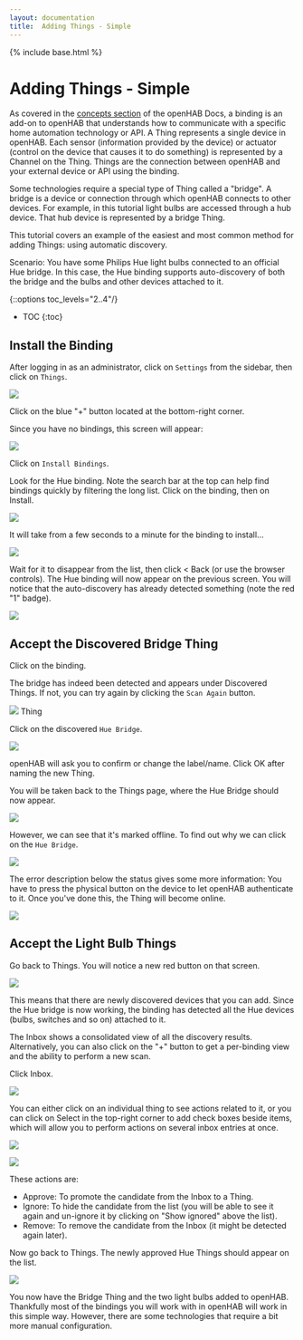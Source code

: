 ```yaml
---
layout: documentation
title:  Adding Things - Simple
---
```


{% include base.html %}

# Adding Things - Simple

As covered in the [concepts section]({{base}}/../../../concepts/index.html) of the openHAB Docs, a binding is an add-on to openHAB that understands how to communicate with a specific home automation technology or API.
A Thing represents a single device in openHAB.
Each sensor (information provided by the device) or actuator (control on the device that causes it to do something) is represented by a Channel on the Thing.
Things are the connection between openHAB and your external device or API using the binding.

Some technologies require a special type of Thing called a "bridge".
A bridge is a device or connection through which openHAB connects to other devices.
For example, in this tutorial light bulbs are accessed through a hub device.
That hub device is represented by a bridge Thing.

This tutorial covers an example of the easiest and most common method for adding Things: using automatic discovery.

Scenario: You have some Philips Hue light bulbs connected to an official Hue bridge.
In this case, the Hue binding supports auto-discovery of both the bridge and the bulbs and other devices attached to it.

{::options toc_levels="2..4"/}

- TOC
{:toc}


## Install the Binding

After logging in as an administrator, click on `Settings` from the sidebar, then click on `Things`.

![](images/empty_things_menu.png)

Click on the blue "+" button located at the bottom-right corner.

Since you have no bindings, this screen will appear:

![](images/choose_binding.png)

Click on `Install Bindings`.

Look for the Hue binding.
Note the search bar at the top can help find bindings quickly by filtering the long list.
Click on the binding, then on Install.

![](images/install_hue.png)

It will take from a few seconds to a minute for the binding to install...

![](images/installing_hue.png)

Wait for it to disappear from the list, then click < Back (or use the browser controls).
The Hue binding will now appear on the previous screen.
You will notice that the auto-discovery has already detected something (note the red "1" badge).

![](images/installed_hue.png)

## Accept the Discovered Bridge Thing

Click on the binding.

The bridge has indeed been detected and appears under Discovered Things.
If not, you can try again by clicking the `Scan Again` button.

![](images/hue_things_discover_bridge.png) Thing

Click on the discovered `Hue Bridge`.

![](images/add_hue_bridge.png)

openHAB will ask you to confirm or change the label/name.
Click OK after naming the new Thing.

You will be taken back to the Things page, where the Hue Bridge should now appear.

![](images/hue_bridge_offline.png)

However, we can see that it's marked offline.
To find out why we can click on the `Hue Bridge`.

![](images/hue_bridge_config_error.png)

The error description below the status gives some more information: You have to press the physical button on the device to let openHAB authenticate to it.
Once you've done this, the Thing will become online.

![](images/hue_bridge_online.png)

## Accept the Light Bulb Things

Go back to Things.
You will notice a new red button on that screen.

![](images/hue_inbox.png)

This means that there are newly discovered devices that you can add.
Since the Hue bridge is now working, the binding has detected all the Hue devices (bulbs, switches and so on) attached to it.

The Inbox shows a consolidated view of all the discovery results.
Alternatively, you can also click on the "+" button to get a per-binding view and the ability to perform a new scan.

Click Inbox.

![](images/discovered_hue_things.png)

You can either click on an individual thing to see actions related to it, or you can click on Select in the top-right corner to add check boxes beside items, which will allow you to perform actions on several inbox entries at once.

![](images/hue_individual_add.png)

![](images/hue_bulk_add.png)

These actions are:
- Approve: To promote the candidate from the Inbox to a Thing.
- Ignore: To hide the candidate from the list (you will be able to see it again and un-ignore it by clicking on "Show ignored" above the list).
- Remove: To remove the candidate from the Inbox (it might be detected again later).

Now go back to Things.
The newly approved Hue Things should appear on the list.

![](images/hue_things_added.png)

You now have the Bridge Thing and the two light bulbs added to openHAB.
Thankfully most of the bindings you will work with in openHAB will work in this simple way.
However, there are some technologies that require a bit more manual configuration.
